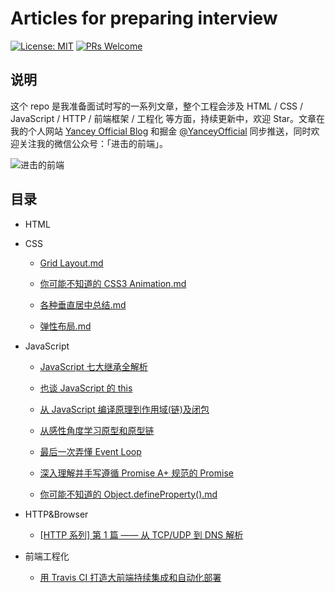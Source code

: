 # Articles for preparing interview

[![License: MIT](https://img.shields.io/badge/License-MIT-green.svg)](https://opensource.org/licenses/MIT)
[![PRs Welcome](https://img.shields.io/badge/PRs-welcome-green.svg)](https://github.com/YanceyOfficial/interview/pulls)

## 说明

这个 repo 是我准备面试时写的一系列文章，整个工程会涉及 HTML / CSS / JavaScript / HTTP / 前端框架 / 工程化 等方面，持续更新中，欢迎 Star。文章在我的个人网站 [Yancey Official Blog](https://yanceyleo.com) 和掘金 [@YanceyOfficial](https://juejin.im/user/5bc82522f265da0af1617021) 同步推送，同时欢迎关注我的微信公众号：「进击的前端」。

![进击的前端](https://camo.githubusercontent.com/fcaf0826a063e724d7038ae5dd7bb8ad57d71f32/68747470733a2f2f757365722d676f6c642d63646e2e786974752e696f2f323031392f342f32312f313661336538393634643433343836633f773d33343426683d33343426663d6a70656726733d38313735)

## 目录

- HTML

- CSS

  - [Grid Layout.md](https://github.com/YanceyOfficial/interview/blob/master/CSS/Grid%20Layout.md)

  - [你可能不知道的 CSS3 Animation.md](https://github.com/YanceyOfficial/interview/blob/master/CSS/%E4%BD%A0%E5%8F%AF%E8%83%BD%E4%B8%8D%E7%9F%A5%E9%81%93%E7%9A%84%20CSS3%20Animation.md)

  - [各种垂直居中总结.md](https://github.com/YanceyOfficial/interview/blob/master/CSS/%E5%90%84%E7%A7%8D%E5%9E%82%E7%9B%B4%E5%B1%85%E4%B8%AD%E6%80%BB%E7%BB%93.md)

  - [弹性布局.md](https://github.com/YanceyOfficial/interview/blob/master/CSS/%E5%BC%B9%E6%80%A7%E5%B8%83%E5%B1%80.md)

- JavaScript

  - [JavaScript 七大继承全解析](https://github.com/YanceyOfficial/interview/blob/master/JavaScript/JavaScript%20%E4%B8%83%E5%A4%A7%E7%BB%A7%E6%89%BF%E5%85%A8%E8%A7%A3%E6%9E%90.md)

  - [也谈 JavaScript 的 this](https://github.com/YanceyOfficial/interview/blob/master/JavaScript/%E4%B9%9F%E8%B0%88%20JavaScript%20%E7%9A%84%20this.md)

  - [从 JavaScript 编译原理到作用域(链)及闭包](<https://github.com/YanceyOfficial/interview/blob/master/JavaScript/%E4%BB%8E%20JavaScript%20%E7%BC%96%E8%AF%91%E5%8E%9F%E7%90%86%E5%88%B0%E4%BD%9C%E7%94%A8%E5%9F%9F(%E9%93%BE)%E5%8F%8A%E9%97%AD%E5%8C%85.md>)

  - [从感性角度学习原型和原型链](https://github.com/YanceyOfficial/interview/blob/master/JavaScript/%E4%BB%8E%E6%84%9F%E6%80%A7%E8%A7%92%E5%BA%A6%E5%AD%A6%E4%B9%A0%E5%8E%9F%E5%9E%8B%E5%92%8C%E5%8E%9F%E5%9E%8B%E9%93%BE.md)

  - [最后一次弄懂 Event Loop](https://github.com/YanceyOfficial/interview/blob/master/JavaScript/%E6%9C%80%E5%90%8E%E4%B8%80%E6%AC%A1%E5%BC%84%E6%87%82%20Event%20Loop.md)

  - [深入理解并手写遵循 Promise A+ 规范的 Promise](https://github.com/YanceyOfficial/interview/blob/master/JavaScript/%E6%B7%B1%E5%85%A5%E7%90%86%E8%A7%A3%E5%B9%B6%E6%89%8B%E5%86%99%E9%81%B5%E5%BE%AA%20Promise%20A%2B%20%E8%A7%84%E8%8C%83%E7%9A%84%20Promise.md)
  
  - [你可能不知道的 Object.defineProperty().md](https://github.com/YanceyOfficial/interview/blob/master/JavaScript/%E4%BD%A0%E5%8F%AF%E8%83%BD%E4%B8%8D%E7%9F%A5%E9%81%93%E7%9A%84%20Object.defineProperty().md)

- HTTP&Browser

  - [[HTTP 系列] 第 1 篇 —— 从 TCP/UDP 到 DNS 解析](https://github.com/YanceyOfficial/interview/blob/master/HTTP%26Browser/%5BHTTP%20%E7%B3%BB%E5%88%97%5D%20%E7%AC%AC%201%20%E7%AF%87%20%E2%80%94%E2%80%94%20%E4%BB%8E%20TCP%20UDP%20%E5%88%B0%20DNS%20%E8%A7%A3%E6%9E%90.md)
  
- 前端工程化

  - [用 Travis CI 打造大前端持续集成和自动化部署](https://github.com/YanceyOfficial/interview/blob/master/%E5%89%8D%E7%AB%AF%E5%B7%A5%E7%A8%8B%E5%8C%96/%E7%94%A8%20Travis%20CI%20%E6%89%93%E9%80%A0%E5%A4%A7%E5%89%8D%E7%AB%AF%E6%8C%81%E7%BB%AD%E9%9B%86%E6%88%90%E5%92%8C%E8%87%AA%E5%8A%A8%E5%8C%96%E9%83%A8%E7%BD%B2.md)

